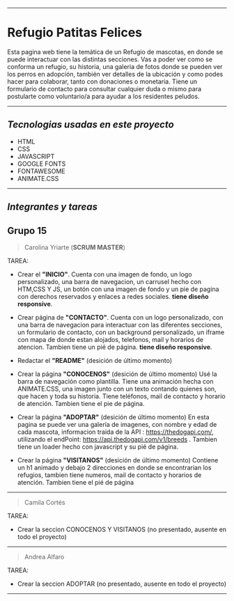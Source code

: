 ***
# **Refugio Patitas Felices** 


Esta pagina web tiene la temática de un Refugio de mascotas, en donde se puede interactuar con las
distintas secciones. Vas a poder ver como se conforma un refugio, su historia, una galeria de fotos donde se pueden ver los perros en adopción, también ver detalles de la ubicación y como podes hacer para colaborar, tanto con donaciones o monetaria. Tiene un formulario de contacto para consultar
cualquier duda o mismo para postularte como voluntario/a para ayudar a los residentes peludos.


***
## _Tecnologias usadas en este proyecto_


* HTML
* CSS
* JAVASCRIPT
* GOOGLE FONTS
* FONTAWESOME
* ANIMATE.CSS


***
## _Integrantes y tareas_

## Grupo 15

> Carolina Yriarte (**SCRUM MASTER**)

TAREA: 
    
* Crear el **"INICIO"**. Cuenta con una imagen de fondo, un logo personalizado, una barra de navegacion, un carrusel hecho con HTM,CSS Y JS, un botón con una imagen de fondo y un pie de pagina con derechos reservados y enlaces a redes sociales. **tiene diseño responsive**.

* Crear página de **"CONTACTO"**. Cuenta con un logo personalizado, con una barra de navegacion para interactuar con las diferentes secciones, un formulario de contacto, con un background personalizado, un iframe con mapa de donde estan alojados, telefonos, mail y horarios de atencion. Tambien tiene un pié de página.
**tiene diseño responsive**.


* Redactar el **"README"** (desición de último momento)

* Crear la página **"CONOCENOS"** (desición de último momento) Usé la barra de navegación como plantilla. Tiene una animación hecha con ANIMATE.CSS, una imagen junto con un texto contando quienes son, que hacen y toda su historia. Tiene teléfonos, mail de contacto y horario de atención. Tambien tiene el pie de página.

* Crear la página **"ADOPTAR"** (desición de último momento) En esta pagina se puede ver una galería de imagenes, con nombre y edad de cada mascota, informacion traida de la API : https://thedogapi.com/, utilizando el endPoint: https://api.thedogapi.com/v1/breeds . Tambien tiene un loader hecho con javascript y su pié de página.

* Crear la página **"VISITANOS"** (desición de último momento) Contiene un h1 animado y debajo 2 direcciones en donde se encontrarian los refugios, tambien tiene numeros, mail de contacto y horarios de atención. Tambien tiene el pié de página 
***


> Camila Cortés 

TAREA: 

* Crear la seccion CONOCENOS Y VISITANOS (no presentado, ausente en todo el proyecto)
***



> Andrea Alfaro

TAREA: 

* Crear la seccion ADOPTAR (no presentado, ausente en todo el proyecto)
***

